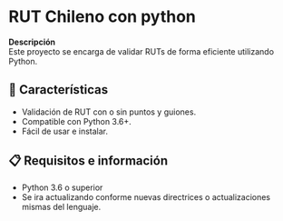 # RUT Chileno con python

**Descripción**  
Este proyecto se encarga de validar RUTs de forma eficiente utilizando Python.

## 🚀 Características
- Validación de RUT con o sin puntos y guiones.
- Compatible con Python 3.6+.
- Fácil de usar e instalar.

## 📋 Requisitos e información
- Python 3.6 o superior
- Se ira actualizando conforme nuevas directrices o actualizaciones mismas del lenguaje.
